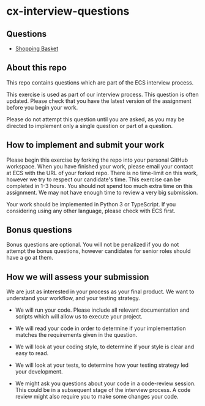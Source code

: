 # cx-interview-questions

## Questions

* [Shopping Basket](shopping_basket/assignment.md)

## About this repo

This repo contains questions which are part of the ECS interview process. 

This exercise is used as part of our interview process. This question is often updated. Please check that you have the latest version of the assignment before you begin your work.

Please do not attempt this question until you are asked, as you may be directed to implement only a single question or part of a question.

## How to implement and submit your work

Please begin this exercise by forking the repo into your personal GitHub workspace. When you have finished your work, please email your contact at ECS with the URL of your forked repo. There is no time-limit on this work, however we try to respect our candidate's time. This exercise can be completed in 1-3 hours. You should not spend too much extra time on this assignment. We may not have enough time to review a very big submission.

Your work should be implemented in Python 3 or TypeScript. If you considering using any other language, please check with ECS first.

## Bonus questions

Bonus questions are optional. You will not be penalized if you do not attempt the bonus questions, however candidates for senior roles should have a go at them.

## How we will assess your submission

We are just as interested in your process as your final product. We want to understand your workflow, and your testing strategy.

* We will run your code. Please include all relevant documentation and scripts which will allow us to execute your project.

* We will read your code in order to determine if your implementation matches the requirements given in the question.

* We will look at your coding style, to determine if your style is clear and easy to read.

* We will look at your tests, to determine how your testing strategy led your development.

* We might ask you questions about your code in a code-review session. This could be in a subsequent stage of the interview process. A code review might also require you to make some changes your code.